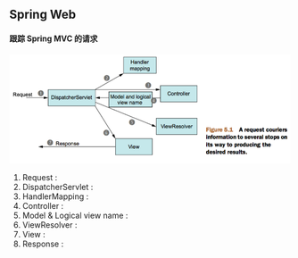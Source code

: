 Spring Web
--

#### 跟踪 Spring MVC 的请求
![Dispatcher](dispatcher.png)
1. Request :
2. DispatcherServlet :
3. HandlerMapping :
4. Controller :
5. Model & Logical view name :
6. ViewResolver :
7. View :
8. Response :
